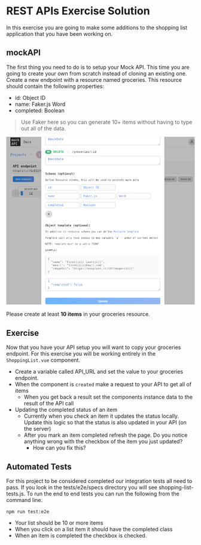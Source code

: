 # REST APIs Exercise Solution

In this exercise you are going to make some additions to the shopping list application that you have been working on.

## mockAPI

The first thing you need to do is to setup your Mock API. This time you are going to create your own from scratch instead of cloning an existing one. Create a new endpoint with a resource named groceries. This resource should contain the following properties:

* id: Object ID
* name: Faker.js Word
* completed: Boolean

> Use Faker here so you can generate 10+ items without having to type out all of the data.

![mockAPI Schema](img/mock-api-schema.png)

Please create at least **10 items** in your groceries resource.

## Exercise 

Now that you have your API setup you will want to copy your groceries endpoint. For this exercise you will be working entirely in the `ShoppingList.vue` component.

* Create a variable called API_URL and set the value to your groceries endpoint.
* When the component is `created` make a request to your API to get all of items
    * When you get back a result set the components instance data to the result of the API call
* Updating the completed status of an item
    * Currently when you check an item it updates the status locally. Update this logic so that the status is also updated in your API (on the server)
    * After you mark an item completed refresh the page. Do you notice anything wrong with the checkbox of the item you just updated? 
        * How can you fix this? 

## Automated Tests

For this project to be considered completed our integration tests all need to pass. If you look in the tests/e2e/specs directory you will see shopping-list-tests.js. To run the end to end tests you can run the following from the command line.

```
npm run test:e2e
```

* Your list should be 10 or more items
* When you click on a list item it should have the completed class
* When an item is completed the checkbox is checked.


